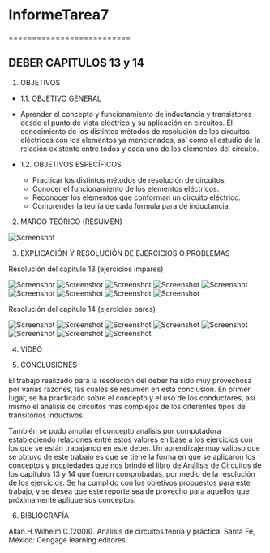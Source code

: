 # InformeTarea7
==========================
## DEBER CAPITULOS 13 y 14
1. OBJETIVOS
* 1.1. OBJETIVO GENERAL
* Aprender el concepto y funcionamiento de inductancia y transistores desde el punto de vista eléctrico y su aplicación en circuitos. El conocimiento de los distintos métodos de resolución de los circuitos eléctricos con los elementos ya mencionados, así como el estudio de la relación existente entre todos y cada uno de los elementos del circuito.

* 1.2. OBJETIVOS ESPECÍFICOS
  *	Practicar los distintos métodos de resolución de circuitos.
  *	Conocer el funcionamiento de los elementos eléctricos.
  * Reconocer los elementos que conforman un circuito eléctrico.
  * Comprender la teoría de cada fórmula para de inductancia. 


2. MARCO TEÓRICO (RESUMEN)

![Screenshot](DEBER13Y14/1.jpg)

3. EXPLICACIÓN Y RESOLUCIÓN DE EJERCICIOS O PROBLEMAS

Resolución del capitulo 13 (ejercicios impares)

![Screenshot](DEBER13Y14/2.jpg)
![Screenshot](DEBER13Y14/3.jpg)
![Screenshot](DEBER13Y14/4.jpg)
![Screenshot](DEBER13Y14/5.jpg)
![Screenshot](DEBER13Y14/6.jpg)
![Screenshot](DEBER13Y14/7.jpg)
![Screenshot](DEBER13Y14/8.jpg)
![Screenshot](DEBER13Y14/9.jpg)
![Screenshot](DEBER13Y14/10.jpg)

Resolución del capitulo 14 (ejercicios pares)

![Screenshot](DEBER13Y14/11.jpg)
![Screenshot](DEBER13Y14/12.jpg)
![Screenshot](DEBER13Y14/13.jpg)
![Screenshot](DEBER13Y14/14.jpg)
![Screenshot](DEBER13Y14/15.jpg)
![Screenshot](DEBER13Y14/16.jpg)
![Screenshot](DEBER13Y14/17.jpg)
![Screenshot](DEBER13Y14/18.jpg)

4. VIDEO



5. CONCLUSIONES

El trabajo realizado para la resolución del deber ha sido muy provechosa por varias razones, las cuales se resumen en esta conclusión. En primer lugar, se ha practicado sobre el concepto y el uso de los conductores, asi mismo el analisis de circuitos mas complejos de los diferentes tipos de transitorios inductivos.

También se pudo ampliar el concepto analisis por computadora estableciendo relaciones entre estos valores en base a los ejercicios con los que se están trabajando en este deber. Un aprendizaje muy valioso que se obtuvo de este trabajo es que se tiene la forma en que se aplicaron los conceptos y propiedades que nos brindó el libro de Análisis de Circuitos de los capítulos 13 y 14 que fueron comprobadas, por medio de la resolución de los ejercicios. Se ha cumplido con los objetivos propuestos para este trabajo, y se desea que este reporte sea de provecho para aquellos que próximamente aplique sus conceptos.

6. BIBLIOGRAFÍA

Allan.H.Wilhelm.C.(2008). Análisis de circuitos teoría y práctica. Santa Fe, México: Cengage learning editores.
